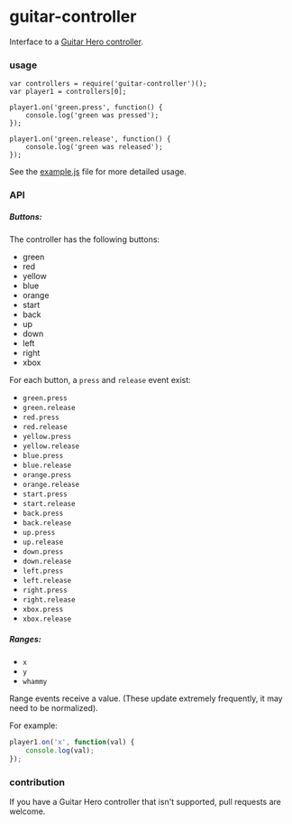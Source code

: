 guitar-controller
==============

Interface to a
[Guitar Hero controller](http://www.amazon.com/Guitar-Hero-2-Controller-Xbox-360/dp/B000NUIYK0/ref=sr_1_1?s=videogames&ie=UTF8&qid=1408563315&sr=1-1&keywords=guitar+hero+controller+usb).

### usage

```
var controllers = require('guitar-controller')();
var player1 = controllers[0];

player1.on('green.press', function() {
    console.log('green was pressed');
});

player1.on('green.release', function() {
    console.log('green was released');
});
```

See the [example.js](example.js) file for more detailed usage.

### API

##### Buttons:

The controller has the following buttons:

 - green
 - red
 - yellow
 - blue
 - orange
 - start
 - back
 - up
 - down
 - left
 - right
 - xbox

For each button, a `press` and `release` event exist:

 - `green.press`
 - `green.release`
 - `red.press`
 - `red.release`
 - `yellow.press`
 - `yellow.release`
 - `blue.press`
 - `blue.release`
 - `orange.press`
 - `orange.release`
 - `start.press`
 - `start.release`
 - `back.press`
 - `back.release`
 - `up.press`
 - `up.release`
 - `down.press`
 - `down.release`
 - `left.press`
 - `left.release`
 - `right.press`
 - `right.release`
 - `xbox.press`
 - `xbox.release`


##### Ranges:

 - `x`
 - `y`
 - `whammy`

Range events receive a value. (These update extremely frequently, it may need to be normalized).

For example:

```javascript
player1.on('x', function(val) {
    console.log(val);
});
```

### contribution

If you have a Guitar Hero controller that isn't supported, pull requests are welcome.
